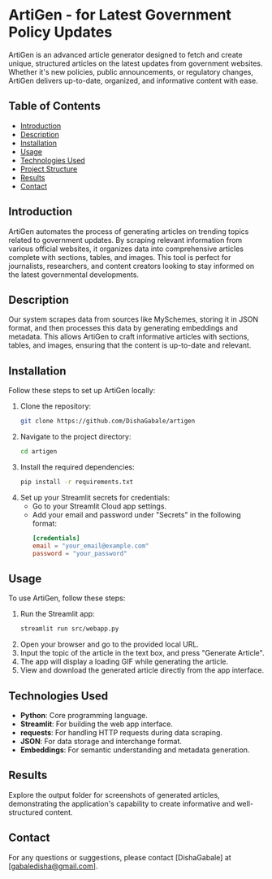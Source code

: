 
# ArtiGen -  for Latest Government Policy Updates

ArtiGen is an advanced article generator designed to fetch and create unique, structured articles on the latest updates from government websites. Whether it's new policies, public announcements, or regulatory changes, ArtiGen delivers up-to-date, organized, and informative content with ease.

## Table of Contents

- [Introduction](#introduction)
- [Description](#Description)
- [Installation](#installation)
- [Usage](#usage)
- [Technologies Used](#technologies-used)
- [Project Structure](#project-structure)
- [Results](#Results)
- [Contact](#Contact)

## Introduction

ArtiGen automates the process of generating articles on trending topics related to government updates. By scraping relevant information from various official websites, it organizes data into comprehensive articles complete with sections, tables, and images. This tool is perfect for journalists, researchers, and content creators looking to stay informed on the latest governmental developments.


## Description

Our system scrapes data from sources like MySchemes, storing it in JSON format, and then processes this data by generating embeddings and metadata. This allows ArtiGen to craft informative articles with sections, tables, and images, ensuring that the content is up-to-date and relevant.

## Installation

Follow these steps to set up ArtiGen locally:

1. Clone the repository:
   ```bash
   git clone https://github.com/DishaGabale/artigen
   ```
2. Navigate to the project directory:
   ```bash
   cd artigen
   ```
3. Install the required dependencies:
   ```bash
   pip install -r requirements.txt
   ```
4. Set up your Streamlit secrets for credentials:
   - Go to your Streamlit Cloud app settings.
   - Add your email and password under "Secrets" in the following format:
     ```toml
     [credentials]
     email = "your_email@example.com"
     password = "your_password"
     ```

## Usage

To use ArtiGen, follow these steps:

1. Run the Streamlit app:
   ```bash
   streamlit run src/webapp.py
   ```
2. Open your browser and go to the provided local URL.
3. Input the topic of the article in the text box, and press "Generate Article".
4. The app will display a loading GIF while generating the article.
5. View and download the generated article directly from the app interface.

## Technologies Used

- **Python**: Core programming language.
- **Streamlit**: For building the web app interface.
- **requests**: For handling HTTP requests during data scraping.
- **JSON**: For data storage and interchange format.
- **Embeddings**: For semantic understanding and metadata generation.

## Results
Explore the output folder for screenshots of generated articles, demonstrating the application's capability to create informative and well-structured content.

## Contact

For any questions or suggestions, please contact [DishaGabale] at [gabaledisha@gmail.com].





